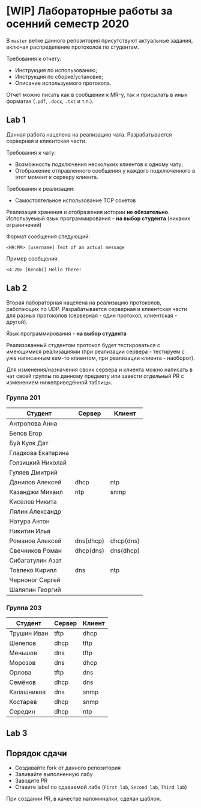 # [WIP] Лабораторные работы за осенний семестр 2020

В `master` ветке данного репозитория присутствуют актуальные задания, включая 
распределение протоколов по студентам.

Требования к отчету:

* Инструкция по использованию;
* Инструкция по сборке/установке;
* Описание используемого протокола.

Отчет можно писать как в сообщении к MR-у, так и присылать в иных 
форматах (`.pdf`, `.docx`, `.txt` и т.п.).

## Lab 1

Данная работа нацелена на реализацию чата.
Разрабатывается серверная и клиентская части.

Требования к чату:

* Возможность подключения нескольких клиентов к одному чату;
* Отображение отправленного сообщения у каждого подключенного в этот
момент к серверу клиента.

Требования к реализации:

* Самостоятельное использование TCP сокетов

Реализация хранения и отображения истории **не обязательно**.
Используемый язык программирования - **на выбор студента** (никаких ограничений)

Формат сообщения следующий:

```
<HH:MM> [username] Text of an actual message
```

Пример сообщения:

```
<4:20> [Kenobi] Hello there!
```

## Lab 2

Вторая лабораторная нацелена на реализацию протоколов, работающих по UDP.
Разрабатывается серверная и клиентская части для разных протоколов (серверная -
один протокол, клиентская - другой).

Язык программирования - **на выбор студента**

Реализованный студентом протокол будет тестироваться с имеющимися реализациями
(при реализации сервера - тестируем с уже написанным кем-то клиентом, при 
реализации клиента - наоборот).

Для изменения/назначения своих сервера и клиента можно написать в чат своей группы по данному предмету или завести отдельный PR с изменением нижеприведённой таблицы.

### Группа 201

| Студент              | Сервер      | Клиент      |
| -------------------- | ----------- | ----------- |
| Антропова Анна       |             |             |
| Белов Егор           |             |             |
| Буй Куок Дат         |             |             |
| Гладкова Екатерина   |             |             |
| Голзицкий Николай    |             |             |
| Гуляев Дмитрий       |             |             |
| Данилов Алексей      | dhcp        | ntp         |
| Казанджи Михаил      | ntp         | snmp        |
| Киселев Никита       |             |             |
| Лялин Александр      |             |             |
| Натура Антон         |             |             |
| Никитин Илья         |             |             |
| Романов Алексей      | dns(dhcp)   | dhcp(dns)   |
| Свечников Роман      | dhcp(dns)   | dns(dhcp)   |
| Сибагатулин Азат     |             |             |
| Товпеко Кирилл       | dns         | ntp         |
| Черноног Сергей      |             |             |
| Шаляпин Георгий      |             |             |


### Группа 203

| Студент     | Сервер | Клиент |
| --          | --     | --     |
| Трушин Иван | tftp   | dhcp   |
| Шелепов     | dhcp   | tftp   |
| Меньшов     | dns    | tftp   |
| Морозов     | dns    | dhcp   |
| Орлова      | tftp   | dns    |
| Семёнов     | dhcp   | dns    |
| Калашников  | dns    | snmp   |
| Костарев    | dhcp   | snmp   |
| Середин     | dhcp   | ntp    |


## Lab 3

## Порядок сдачи

* Создавайте fork от данного репозитория
* Заливайте выполненную лабу
* Заводите PR
* Ставите label по сдаваемой лабе (`First lab`, `Second lab`, `Third lab`)

При создании PR, в качестве напоминалки, сделан шаблон.

